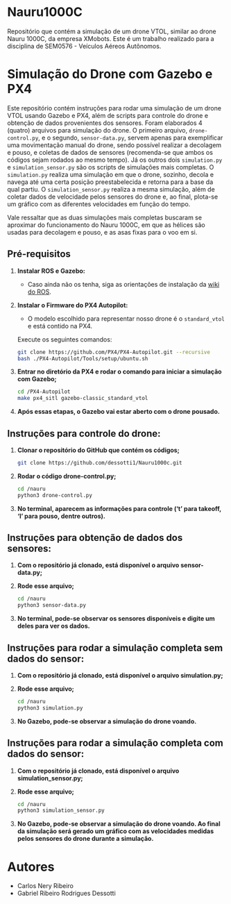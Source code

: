 # Nauru1000C

Repositório que contém a simulação de um drone VTOL, similar ao drone Nauru 1000C, da empresa XMobots. Este é um trabalho realizado para a disciplina de SEM0576 - Veículos Aéreos Autônomos.

# Simulação do Drone com Gazebo e PX4

Este repositório contém instruções para rodar uma simulação de um drone VTOL usando Gazebo e PX4, além de scripts para controle do drone e obtenção de dados provenientes dos sensores. Foram elaborados 4 (quatro) arquivos para simulação do drone. O primeiro arquivo, `drone-control.py`, e o segundo, `sensor-data.py`, servem apenas para exemplificar uma movimentação manual do drone, sendo possível realizar a decolagem e pouso, e coletas de dados de sensores (recomenda-se que ambos os códigos sejam rodados ao mesmo tempo). Já os outros dois `simulation.py` e `simulation_sensor.py` são os scripts de simulações mais completas. O `simulation.py` realiza uma simulação em que o drone, sozinho, decola e navega até uma certa posição preestabelecida e retorna para a base da qual partiu. O `simulation_sensor.py` realiza a mesma simulação, além de coletar dados de velocidade pelos sensores do drone e, ao final, plota-se um gráfico com as diferentes velocidades em função do tempo. 

Vale ressaltar que as duas simulações mais completas buscaram se aproximar do funcionamento do Nauru 1000C, em que as hélices são usadas para decolagem e pouso, e as asas fixas para o voo em si.

## Pré-requisitos
1. **Instalar ROS e Gazebo:**
   - Caso ainda não os tenha, siga as orientações de instalação da [wiki do ROS](https://wiki.ros.org/noetic/Installation).

2. **Instalar o Firmware do PX4 Autopilot:**
   - O modelo escolhido para representar nosso drone é o `standard_vtol` e está contido na PX4.
   
   Execute os seguintes comandos:

   ```bash
   git clone https://github.com/PX4/PX4-Autopilot.git --recursive
   bash ./PX4-Autopilot/Tools/setup/ubuntu.sh

3. **Entrar no diretório da PX4 e rodar o comando para iniciar a simulação com Gazebo;**

    ```bash
    cd /PX4-Autopilot
    make px4_sitl gazebo-classic_standard_vtol
    ```
4. **Após essas etapas, o Gazebo vai estar aberto com o drone pousado.**

## Instruções para controle do drone:

1. **Clonar o repositório do GitHub que contém os códigos;**

    ```bash
    git clone https://github.com/dessotti1/Nauru1000c.git
    ```

2. **Rodar o código drone-control.py;**

    ```bash
    cd /nauru
    python3 drone-control.py
    ```

3. **No terminal, aparecem as informações para controle (‘t’ para takeoff, ‘l’ para pouso, dentre outros).**

## Instruções para obtenção de dados dos sensores:

1. **Com o repositório já clonado, está disponível o arquivo sensor-data.py;**
2. **Rode esse arquivo;**

    ```bash
    cd /nauru
    python3 sensor-data.py
    ```
    
3. **No terminal, pode-se observar os sensores disponíveis e digite um deles para ver os dados.**

## Instruções para rodar a simulação completa sem dados do sensor:

1. **Com o repositório já clonado, está disponível o arquivo simulation.py;**
2. **Rode esse arquivo;**

    ```bash
    cd /nauru
    python3 simulation.py
    ```
    
3. **No Gazebo, pode-se observar a simulação do drone voando.**

## Instruções para rodar a simulação completa com dados do sensor:

1. **Com o repositório já clonado, está disponível o arquivo simulation_sensor.py;**
2. **Rode esse arquivo;**

    ```bash
    cd /nauru
    python3 simulation_sensor.py
    ```
    
3. **No Gazebo, pode-se observar a simulação do drone voando. Ao final da simulação será gerado um gráfico com as velocidades medidas pelos sensores do drone durante a simulação.**

# Autores
- Carlos Nery Ribeiro
- Gabriel Ribeiro Rodrigues Dessotti

